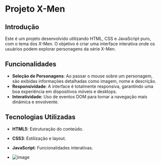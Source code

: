 # Projeto X-Men

## Introdução
Este é um projeto desenvolvido utilizando HTML, CSS e JavaScript puro, com o tema dos X-Men. O objetivo é criar uma interface interativa onde os usuários podem explorar personagens da série X-Men.

## Funcionalidades
- **Seleção de Personagens**: Ao passar o mouse sobre um personagem, são exibidas informações detalhadas como imagem, nome e descrição.
- **Responsividade**: A interface é totalmente responsiva, garantindo uma boa experiência em dispositivos móveis e desktops.
- **Interatividade**: Uso de eventos DOM para tornar a navegação mais dinâmica e envolvente.

## Tecnologias Utilizadas
- **HTML5**: Estruturação do conteúdo.
- **CSS3**: Estilização e layout.
- **JavaScript**: Funcionalidades interativas.

- ![image](https://github.com/user-attachments/assets/f17af2e0-78cc-4613-8e47-150c3c679388)
